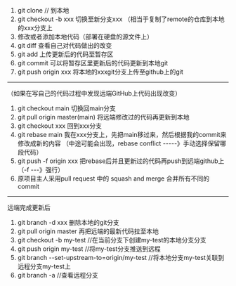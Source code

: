 1. git clone // 到本地
2. git checkout -b xxx 切换至新分支xxx
（相当于复制了remote的仓库到本地的xxx分支上
3. 修改或者添加本地代码（部署在硬盘的源文件上）
4. git diff 查看自己对代码做出的改变
5. git add 上传更新后的代码至暂存区
6. git commit 可以将暂存区里更新后的代码更新到本地git
7. git push origin xxx 将本地的xxxgit分支上传至github上的git
-----------------------------------------------------------
（如果在写自己的代码过程中发现远端GitHub上代码出现改变）
1. git checkout main 切换回main分支
2. git pull origin master(main) 将远端修改过的代码再更新到本地
3. git checkout xxx 回到xxx分支
4. git rebase main 我在xxx分支上，先把main移过来，然后根据我的commit来修改成新的内容
（中途可能会出现，rebase conflict -----》手动选择保留哪段代码）
5. git push -f origin xxx 把rebase后并且更新过的代码再push到远端github上
（-f ---》强行）
6. 原项目主人采用pull request 中的 squash and merge 合并所有不同的commit
----------------------------------------------------------------------------------------------
远端完成更新后
1. git branch -d xxx 删除本地的git分支
2. git pull origin master 再把远端的最新代码拉至本地
3. git checkout -b my-test  //在当前分支下创建my-test的本地分支分支
4. git push origin my-test  //将my-test分支推送到远程
5. git branch --set-upstream-to=origin/my-test //将本地分支my-test关联到远程分支my-test上
6. git branch -a //查看远程分支